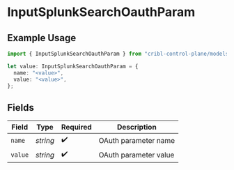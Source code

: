 # InputSplunkSearchOauthParam

## Example Usage

```typescript
import { InputSplunkSearchOauthParam } from "cribl-control-plane/models";

let value: InputSplunkSearchOauthParam = {
  name: "<value>",
  value: "<value>",
};
```

## Fields

| Field                 | Type                  | Required              | Description           |
| --------------------- | --------------------- | --------------------- | --------------------- |
| `name`                | *string*              | :heavy_check_mark:    | OAuth parameter name  |
| `value`               | *string*              | :heavy_check_mark:    | OAuth parameter value |